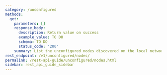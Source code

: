 ```yaml
---
category: /unconfigured
methods:
  get:
    parameters: []
    response_body:
      description: Return value on success
      example_value: TO DO
      schema: TO DO
      status_code: '200'
    summary: List the unconfigured nodes discovered on the local network.
rest_endpoint: /v1/unconfigured/nodes/
permalink: /rest-api-guide/unconfigured/nodes.html
sidebar: rest_api_guide_sidebar
---
```

